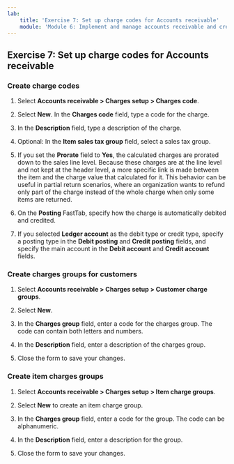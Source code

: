 ```yaml
---
lab:
    title: 'Exercise 7: Set up charge codes for Accounts receivable'
    module: 'Module 6: Implement and manage accounts receivable and credit and collections'
---
```


## Exercise 7: Set up charge codes for Accounts receivable

### Create charge codes

1. Select **Accounts receivable &gt; Charges setup &gt; Charges code**.

2. Select **New**. In the **Charges code** field, type a code for the charge.

3. In the **Description** field, type a description of the charge.

4. Optional: In the **Item sales tax group** field, select a sales tax group.

5. If you set the **Prorate** field to **Yes**, the calculated charges are prorated down to the sales line level. Because these charges are at the line level and not kept at the header level, a more specific link is made between the item and the charge value that calculated for it. This behavior can be useful in partial return scenarios, where an organization wants to refund only part of the charge instead of the whole charge when only some items are returned. 

6. On the **Posting** FastTab, specify how the charge is automatically debited and credited.

7. If you selected **Ledger account** as the debit type or credit type, specify a posting type in the **Debit posting** and **Credit posting** fields, and specify the main account in the **Debit account** and **Credit account** fields.

### Create charges groups for customers

1. Select **Accounts receivable &gt; Charges setup &gt; Customer charge groups**.

2. Select **New**.

3. In the **Charges group** field, enter a code for the charges group. The code can contain both letters and numbers.

4. In the **Description** field, enter a description of the charges group.

5. Close the form to save your changes.

### Create item charges groups

1. Select **Accounts receivable &gt; Charges setup &gt; Item charge groups**.

2. Select **New** to create an item charge group.

3. In the **Charges group** field, enter a code for the group. The code can be alphanumeric.

4. In the **Description** field, enter a description for the group.

5. Close the form to save your changes.

 
